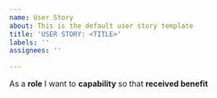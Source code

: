 ```yaml
---
name: User Story
about: This is the default user story template
title: 'USER STORY: <TITLE>'
labels: ''
assignees: ''

---
```


As a **role** I want to **capability** so that **received benefit**
